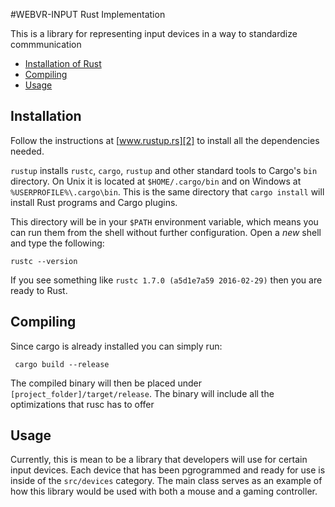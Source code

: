 #WEBVR-INPUT Rust Implementation

This is a library for representing input devices in a way to standardize commmunication


* [Installation of Rust](#installation)
* [Compiling](#compiling)
* [Usage](#usage)

## Installation

Follow the instructions at [www.rustup.rs][2] to install all the dependencies needed.

`rustup` installs `rustc`, `cargo`, `rustup` and other standard tools
to Cargo's `bin` directory. On Unix it is located at
`$HOME/.cargo/bin` and on Windows at `%USERPROFILE%\.cargo\bin`. This
is the same directory that `cargo install` will install Rust programs
and Cargo plugins.

This directory will be in your `$PATH` environment variable, which
means you can run them from the shell without further
configuration. Open a *new* shell and type the following:

```
rustc --version
```

If you see something like `rustc 1.7.0 (a5d1e7a59 2016-02-29)` then
you are ready to Rust. 


## Compiling

Since cargo is already installed you can simply run:

```
 cargo build --release
```
The compiled binary will then be placed under  `[project_folder]/target/release`. The binary will
include all the optimizations that rusc has to offer

## Usage

Currently, this is mean to be a library that developers will use for certain input devices. Each device that has been pgrogrammed and ready for use is inside of the `src/devices` category. The main class serves as an example of how this library would be used with both a mouse and a gaming controller. 
